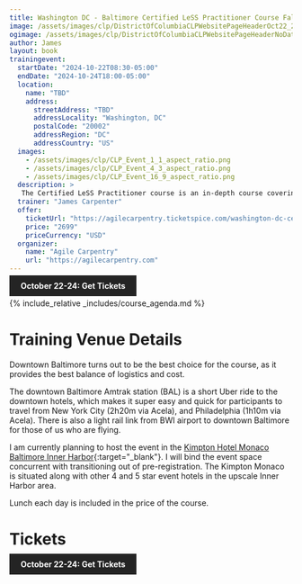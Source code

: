 ```yaml
---
title: Washington DC - Baltimore Certified LeSS Practitioner Course Fall 2024
image: /assets/images/clp/DistrictOfColumbiaCLPWebsitePageHeaderOct22_24_2024.png
ogimage: /assets/images/clp/DistrictOfColumbiaCLPWebsitePageHeaderNoDatesOgImage.png
author: James
layout: book
trainingevent:
  startDate: "2024-10-22T08:30-05:00"
  endDate: "2024-10-24T18:00-05:00"
  location:
    name: "TBD"
    address:
      streetAddress: "TBD"
      addressLocality: "Washington, DC"
      postalCode: "20002"
      addressRegion: "DC"
      addressCountry: "US"
  images:
    - /assets/images/clp/CLP_Event_1_1_aspect_ratio.png
    - /assets/images/clp/CLP_Event_4_3_aspect_ratio.png
    - /assets/images/clp/CLP_Event_16_9_aspect_ratio.png
  description: >
   The Certified LeSS Practitioner course is an in-depth course covering the LeSS principles, framework and rules, and guides. It provides essential information for adopting and improving LeSS to your product development group. The course contains an overview of LeSS, stories on LeSS adoptions, exercises and extensive LeSS Q&A to ensure we discuss the topics most of interest to the participants.
  trainer: "James Carpenter"
  offer:
    ticketUrl: "https://agilecarpentry.ticketspice.com/washington-dc-certified-less-practitioner-fall-2024"
    price: "2699"
    priceCurrency: "USD"
  organizer:
    name: "Agile Carpentry"
    url: "https://agilecarpentry.com"
---
```


<a class="wx-button" href="https://agilecarpentry.ticketspice.com/washington-dc-certified-less-practitioner-fall-2024" style="background:rgba(36,36,36,1);color:white;padding:10px 20px;text-decoration:none;font-weight:bold;" target="_blank">October 22-24: Get Tickets</a>

{% include_relative _includes/course_agenda.md %}


# Training Venue Details

Downtown Baltimore turns out to be the best choice for the course, as it provides the best balance of logistics and cost.

The downtown Baltimore Amtrak station (BAL) is a short Uber ride to the downtown hotels, which makes it super easy and quick for participants to travel from New York City (2h20m via Acela), and Philadelphia (1h10m via Acela). There is also a light rail link from BWI airport to downtown Baltimore for those of us who are flying.

I am currently planning to host the event in the [Kimpton Hotel Monaco Baltimore Inner Harbor](https://www.monaco-baltimore.com/){:target="_blank"}. I will bind the event space concurrent with transitioning out of pre-registration. The Kimpton Monaco is situated along with other 4 and 5 star event hotels in the upscale Inner Harbor area.

Lunch each day is included in the price of the course.

# Tickets

<a class="wx-button" href="https://agilecarpentry.ticketspice.com/washington-dc-certified-less-practitioner-fall-2024" style="background:rgba(36,36,36,1);color:white;padding:10px 20px;text-decoration:none;font-weight:bold;" target="_blank">October 22-24: Get Tickets</a>



